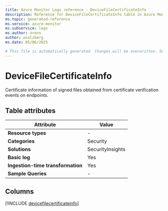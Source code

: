 ```yaml
---
title: Azure Monitor Logs reference - DeviceFileCertificateInfo
description: Reference for DeviceFileCertificateInfo table in Azure Monitor Logs.
ms.topic: generated-reference
ms.service: azure-monitor
ms.subservice: logs
ms.author: orens
author: osalzberg
ms.date: 05/06/2025

# This file is automatically generated. Changes will be overwritten. Do not change this file directly.
---
```


# DeviceFileCertificateInfo

Certificate information of signed files obtained from certificate verification events on endpoints.


## Table attributes

|Attribute|Value|
|---|---|
|**Resource types**|-|
|**Categories**|Security|
|**Solutions**| SecurityInsights|
|**Basic log**|Yes|
|**Ingestion-time transformation**|Yes|
|**Sample Queries**|-|



## Columns
  
[!INCLUDE [devicefilecertificateinfo](~/reusable-content/ce-skilling/azure/includes/azure-monitor/reference/tables/devicefilecertificateinfo-include.md)]
